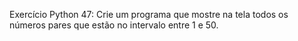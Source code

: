 Exercício Python 47: Crie um programa que mostre na tela todos os números pares que estão no intervalo entre 1 e 50.


